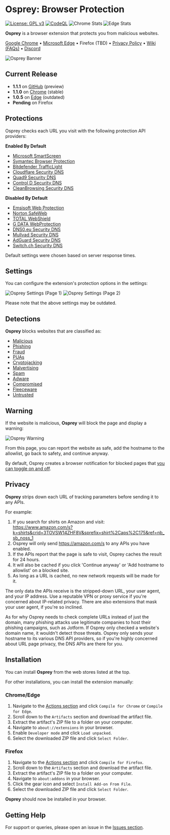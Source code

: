 # Osprey: Browser Protection

[![License: GPL v3](https://img.shields.io/badge/License-GPLv3-blue.svg)](LICENSE)
[![CodeQL](https://github.com/Foulest/Osprey/actions/workflows/github-code-scanning/codeql/badge.svg)](https://github.com/Foulest/Osprey/actions/workflows/github-code-scanning/codeql)
![Chrome Stats](https://img.shields.io/chrome-web-store/users/jmnpibhfpmpfjhhkmpadlbgjnbhpjgnd?label=Chrome%20Users&color=00CC00)
![Edge Stats](https://img.shields.io/badge/dynamic/json?label=Edge%20Users&color=00CC00&query=%24.activeInstallCount&url=https%3A%2F%2Fmicrosoftedge.microsoft.com%2Faddons%2Fgetproductdetailsbycrxid%2Fnopglhplnghfhpniofkcopmhbjdonlgn)

**Osprey** is a browser extension that protects you from malicious websites.

[Google Chrome](https://chromewebstore.google.com/detail/osprey-browser-protection/jmnpibhfpmpfjhhkmpadlbgjnbhpjgnd)
• [Microsoft Edge](https://microsoftedge.microsoft.com/addons/detail/osprey-browser-protectio/nopglhplnghfhpniofkcopmhbjdonlgn)
• Firefox (TBD)
• [Privacy Policy](https://github.com/Foulest/Osprey/blob/main/.github/PRIVACY.md)
• [Wiki (FAQs)](https://github.com/Foulest/Osprey/wiki)
• [Discord](https://discord.gg/ujYcBCgkSr)

![Osprey Banner](https://i.imgur.com/K8m11GN.png)

## Current Release
- **1.1.1** on [GitHub](https://github.com/Foulest/Osprey/actions) (preview)
- **1.1.0** on [Chrome](https://chromewebstore.google.com/detail/osprey-browser-protection/jmnpibhfpmpfjhhkmpadlbgjnbhpjgnd) (stable)
- **1.0.5** on [Edge](https://microsoftedge.microsoft.com/addons/detail/osprey-browser-protectio/nopglhplnghfhpniofkcopmhbjdonlgn) (outdated)
- **Pending** on Firefox

## Protections

Osprey checks each URL you visit with the following protection API providers:

**Enabled By Default**
- [Microsoft SmartScreen](https://learn.microsoft.com/en-us/windows/security/operating-system-security/virus-and-threat-protection/microsoft-defender-smartscreen)
- [Symantec Browser Protection](https://chromewebstore.google.com/detail/symantec-browser-protecti/hielpjjagjimpgppnopiibaefhfpbpfn)
- [Bitdefender TrafficLight](https://bitdefender.com/en-us/consumer/trafficlight)
- [Cloudflare Security DNS](https://blog.cloudflare.com/introducing-1-1-1-1-for-families/#two-flavors-1-1-1-2-no-malware-1-1-1-3-no-malware-or-adult-content)
- [Quad9 Security DNS](https://quad9.net)
- [Control D Security DNS](https://controld.com/free-dns)
- [CleanBrowsing Security DNS](https://cleanbrowsing.org/filters/#step3)

**Disabled By Default**
- [Emsisoft Web Protection](https://emsisoft.com/en/help/1636/web-protection)
- [Norton SafeWeb](https://safeweb.norton.com)
- [TOTAL WebShield](https://dashboard.totalwebshield.com/products/totalwebshield)
- [G DATA WebProtection](https://gdata.de/help/en/consumer/FAQ/webProtectionWinFAQ)
- [DNS0.eu Security DNS](https://dns0.eu/zero)
- [Mullvad Security DNS](https://mullvad.net/en/help/dns-over-https-and-dns-over-tls#dns-features)
- [AdGuard Security DNS](https://adguard-dns.io/en/public-dns.html)
- [Switch.ch Security DNS](https://www.switch.ch/en/dns-firewall)

Default settings were chosen based on server response times.

## Settings

You can configure the extension's protection options in the settings:

![Osprey Settings (Page 1)](https://i.imgur.com/aJkPITf.png)
![Osprey Settings (Page 2)](https://i.imgur.com/g45TqHO.png)

Please note that the above settings may be outdated.

## Detections

**Osprey** blocks websites that are classified as:

- [Malicious](https://us.norton.com/blog/malware/what-are-malicious-websites)
- [Phishing](https://f-secure.com/us-en/articles/what-is-phishing)
- [Fraud](https://usa.kaspersky.com/resource-center/preemptive-safety/scam-websites)
- [PUAs](https://us.norton.com/blog/malware/what-are-puas-potentially-unwanted-applications)
- [Cryptojacking](https://kaspersky.com/resource-center/definitions/what-is-cryptojacking)
- [Malvertising](https://malwarebytes.com/malvertising)
- [Spam](https://developers.google.com/search/docs/essentials/spam-policies)
- [Adware](https://us.norton.com/blog/malware/adware)
- [Compromised](https://malwarebytes.com/glossary/compromised)
- [Fleeceware](https://blog.avast.com/how-to-spot-fleeceware)
- [Untrusted](https://mcafee.com/blogs/internet-security/how-to-tell-whether-a-website-is-safe-or-unsafe)

## Warning

If the website is malicious, **Osprey** will block the page and display a warning:

![Osprey Warning](https://i.imgur.com/1gzZntl.png)

From this page, you can report the website as safe, add the hostname to the allowlist, go back to safety, and continue anyway.

By default, Osprey creates a browser notification for blocked pages that [you can toggle on and off](https://github.com/Foulest/Osprey/wiki/Toggling-Notifications).

## Privacy

**Osprey** strips down each URL of tracking parameters before sending it to any APIs.

For example:
1. If you search for shirts on Amazon and visit: https://www.amazon.com/s?k=shirts&crid=3TOVSW14ZHF8V&sprefix=shirt%2Caps%2C175&ref=nb_sb_noss_1
2. Osprey will only send https://amazon.com/s to any APIs you have enabled.
3. If the APIs report that the page is safe to visit, Osprey caches the result for 24 hours.
4. It will also be cached if you click 'Continue anyway' or 'Add hostname to allowlist' on a blocked site.
5. As long as a URL is cached, no new network requests will be made for it.

The only data the APIs receive is the stripped-down URL, your user agent, and your IP address. Use a reputable VPN or proxy service if you're concerned about IP-related privacy. There are also extensions that mask your user agent, if you're so inclined.

As for why Osprey needs to check complete URLs instead of just the domain, many phishing attacks use legitimate companies to host their phishing campaigns, such as Jotform. If Osprey only checked a website's domain name, it wouldn't detect those threats. Osprey only sends your hostname to its various DNS API providers, so if you're highly concerned about URL page privacy, the DNS APIs are there for you.

## Installation

You can install **Osprey** from the web stores listed at the top.

For other installations, you can install the extension manually:

### Chrome/Edge

1. Navigate to the [Actions section](https://github.com/Foulest/Osprey/actions/workflows) and click `Compile for Chrome` or `Compile for Edge`.
2. Scroll down to the `Artifacts` section and download the artifact file.
3. Extract the artifact's ZIP file to a folder on your computer.
4. Navigate to `about://extensions` in your browser.
5. Enable `Developer mode` and click `Load unpacked`.
6. Select the downloaded ZIP file and click `Select Folder`.

### Firefox

1. Navigate to the [Actions section](https://github.com/Foulest/Osprey/actions/workflows) and click `Compile for Firefox`.
2. Scroll down to the `Artifacts` section and download the artifact file.
3. Extract the artifact's ZIP file to a folder on your computer.
4. Navigate to `about:addons` in your browser.
5. Click the gear icon and select `Install Add-on From File`.
6. Select the downloaded ZIP file and click `Select Folder`.

**Osprey** should now be installed in your browser.

## Getting Help

For support or queries, please open an issue in the [Issues section](https://github.com/Foulest/Osprey/issues).
